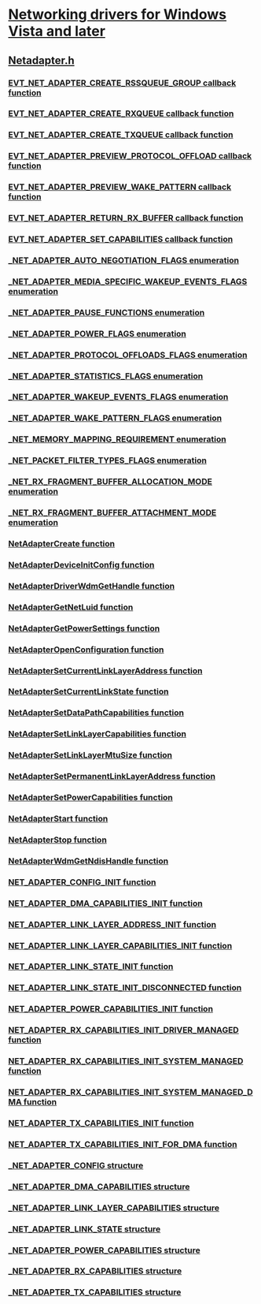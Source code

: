 # [Networking drivers for Windows Vista and later](../_netvista/index.md)
## [Netadapter.h](index.md)
### [EVT_NET_ADAPTER_CREATE_RSSQUEUE_GROUP callback function](../netadapter/nc-netadapter-evt_net_adapter_create_rssqueue_group.md)
### [EVT_NET_ADAPTER_CREATE_RXQUEUE callback function](../netadapter/nc-netadapter-evt_net_adapter_create_rxqueue.md)
### [EVT_NET_ADAPTER_CREATE_TXQUEUE callback function](../netadapter/nc-netadapter-evt_net_adapter_create_txqueue.md)
### [EVT_NET_ADAPTER_PREVIEW_PROTOCOL_OFFLOAD callback function](../netadapter/nc-netadapter-evt_net_adapter_preview_protocol_offload.md)
### [EVT_NET_ADAPTER_PREVIEW_WAKE_PATTERN callback function](../netadapter/nc-netadapter-evt_net_adapter_preview_wake_pattern.md)
### [EVT_NET_ADAPTER_RETURN_RX_BUFFER callback function](../netadapter/nc-netadapter-evt_net_adapter_return_rx_buffer.md)
### [EVT_NET_ADAPTER_SET_CAPABILITIES callback function](../netadapter/nc-netadapter-evt_net_adapter_set_capabilities.md)
### [_NET_ADAPTER_AUTO_NEGOTIATION_FLAGS enumeration](../netadapter/ne-netadapter-_net_adapter_auto_negotiation_flags.md)
### [_NET_ADAPTER_MEDIA_SPECIFIC_WAKEUP_EVENTS_FLAGS enumeration](../netadapter/ne-netadapter-_net_adapter_media_specific_wakeup_events_flags.md)
### [_NET_ADAPTER_PAUSE_FUNCTIONS enumeration](../netadapter/ne-netadapter-_net_adapter_pause_functions.md)
### [_NET_ADAPTER_POWER_FLAGS enumeration](../netadapter/ne-netadapter-_net_adapter_power_flags.md)
### [_NET_ADAPTER_PROTOCOL_OFFLOADS_FLAGS enumeration](../netadapter/ne-netadapter-_net_adapter_protocol_offloads_flags.md)
### [_NET_ADAPTER_STATISTICS_FLAGS enumeration](../netadapter/ne-netadapter-_net_adapter_statistics_flags.md)
### [_NET_ADAPTER_WAKEUP_EVENTS_FLAGS enumeration](../netadapter/ne-netadapter-_net_adapter_wakeup_events_flags.md)
### [_NET_ADAPTER_WAKE_PATTERN_FLAGS enumeration](../netadapter/ne-netadapter-_net_adapter_wake_pattern_flags.md)
### [_NET_MEMORY_MAPPING_REQUIREMENT enumeration](../netadapter/ne-netadapter-_net_memory_mapping_requirement.md)
### [_NET_PACKET_FILTER_TYPES_FLAGS enumeration](../netadapter/ne-netadapter-_net_packet_filter_types_flags.md)
### [_NET_RX_FRAGMENT_BUFFER_ALLOCATION_MODE enumeration](../netadapter/ne-netadapter-_net_rx_fragment_buffer_allocation_mode.md)
### [_NET_RX_FRAGMENT_BUFFER_ATTACHMENT_MODE enumeration](../netadapter/ne-netadapter-_net_rx_fragment_buffer_attachment_mode.md)
### [NetAdapterCreate function](../netadapter/nf-netadapter-netadaptercreate.md)
### [NetAdapterDeviceInitConfig function](../netadapter/nf-netadapter-netadapterdeviceinitconfig.md)
### [NetAdapterDriverWdmGetHandle function](../netadapter/nf-netadapter-netadapterdriverwdmgethandle.md)
### [NetAdapterGetNetLuid function](../netadapter/nf-netadapter-netadaptergetnetluid.md)
### [NetAdapterGetPowerSettings function](../netadapter/nf-netadapter-netadaptergetpowersettings.md)
### [NetAdapterOpenConfiguration function](../netadapter/nf-netadapter-netadapteropenconfiguration.md)
### [NetAdapterSetCurrentLinkLayerAddress function](../netadapter/nf-netadapter-netadaptersetcurrentlinklayeraddress.md)
### [NetAdapterSetCurrentLinkState function](../netadapter/nf-netadapter-netadaptersetcurrentlinkstate.md)
### [NetAdapterSetDataPathCapabilities function](../netadapter/nf-netadapter-netadaptersetdatapathcapabilities.md)
### [NetAdapterSetLinkLayerCapabilities function](../netadapter/nf-netadapter-netadaptersetlinklayercapabilities.md)
### [NetAdapterSetLinkLayerMtuSize function](../netadapter/nf-netadapter-netadaptersetlinklayermtusize.md)
### [NetAdapterSetPermanentLinkLayerAddress function](../netadapter/nf-netadapter-netadaptersetpermanentlinklayeraddress.md)
### [NetAdapterSetPowerCapabilities function](../netadapter/nf-netadapter-netadaptersetpowercapabilities.md)
### [NetAdapterStart function](../netadapter/nf-netadapter-netadapterstart.md)
### [NetAdapterStop function](../netadapter/nf-netadapter-netadapterstop.md)
### [NetAdapterWdmGetNdisHandle function](../netadapter/nf-netadapter-netadapterwdmgetndishandle.md)
### [NET_ADAPTER_CONFIG_INIT function](../netadapter/nf-netadapter-net_adapter_config_init.md)
### [NET_ADAPTER_DMA_CAPABILITIES_INIT function](../netadapter/nf-netadapter-net_adapter_dma_capabilities_init.md)
### [NET_ADAPTER_LINK_LAYER_ADDRESS_INIT function](../netadapter/nf-netadapter-net_adapter_link_layer_address_init.md)
### [NET_ADAPTER_LINK_LAYER_CAPABILITIES_INIT function](../netadapter/nf-netadapter-net_adapter_link_layer_capabilities_init.md)
### [NET_ADAPTER_LINK_STATE_INIT function](../netadapter/nf-netadapter-net_adapter_link_state_init.md)
### [NET_ADAPTER_LINK_STATE_INIT_DISCONNECTED function](../netadapter/nf-netadapter-net_adapter_link_state_init_disconnected.md)
### [NET_ADAPTER_POWER_CAPABILITIES_INIT function](../netadapter/nf-netadapter-net_adapter_power_capabilities_init.md)
### [NET_ADAPTER_RX_CAPABILITIES_INIT_DRIVER_MANAGED function](../netadapter/nf-netadapter-net_adapter_rx_capabilities_init_driver_managed.md)
### [NET_ADAPTER_RX_CAPABILITIES_INIT_SYSTEM_MANAGED function](../netadapter/nf-netadapter-net_adapter_rx_capabilities_init_system_managed.md)
### [NET_ADAPTER_RX_CAPABILITIES_INIT_SYSTEM_MANAGED_DMA function](../netadapter/nf-netadapter-net_adapter_rx_capabilities_init_system_managed_dma.md)
### [NET_ADAPTER_TX_CAPABILITIES_INIT function](../netadapter/nf-netadapter-net_adapter_tx_capabilities_init.md)
### [NET_ADAPTER_TX_CAPABILITIES_INIT_FOR_DMA function](../netadapter/nf-netadapter-net_adapter_tx_capabilities_init_for_dma.md)
### [_NET_ADAPTER_CONFIG structure](../netadapter/ns-netadapter-_net_adapter_config.md)
### [_NET_ADAPTER_DMA_CAPABILITIES structure](../netadapter/ns-netadapter-_net_adapter_dma_capabilities.md)
### [_NET_ADAPTER_LINK_LAYER_CAPABILITIES structure](../netadapter/ns-netadapter-_net_adapter_link_layer_capabilities.md)
### [_NET_ADAPTER_LINK_STATE structure](../netadapter/ns-netadapter-_net_adapter_link_state.md)
### [_NET_ADAPTER_POWER_CAPABILITIES structure](../netadapter/ns-netadapter-_net_adapter_power_capabilities.md)
### [_NET_ADAPTER_RX_CAPABILITIES structure](../netadapter/ns-netadapter-_net_adapter_rx_capabilities.md)
### [_NET_ADAPTER_TX_CAPABILITIES structure](../netadapter/ns-netadapter-_net_adapter_tx_capabilities.md)
